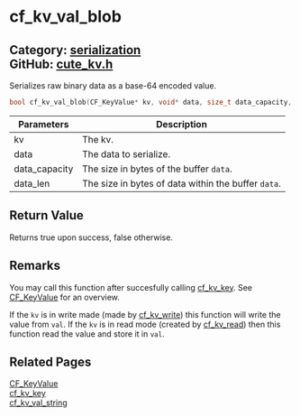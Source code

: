 [](../header.md ':include')

# cf_kv_val_blob

Category: [serialization](/api_reference?id=serialization)  
GitHub: [cute_kv.h](https://github.com/RandyGaul/cute_framework/blob/master/include/cute_kv.h)  
---

Serializes raw binary data as a base-64 encoded value.

```cpp
bool cf_kv_val_blob(CF_KeyValue* kv, void* data, size_t data_capacity, size_t* data_len);
```

Parameters | Description
--- | ---
kv | The kv.
data | The data to serialize.
data_capacity | The size in bytes of the buffer `data`.
data_len | The size in bytes of data within the buffer `data`.

## Return Value

Returns true upon success, false otherwise.

## Remarks

You may call this function after succesfully calling [cf_kv_key](/serialization/cf_kv_key.md). See [CF_KeyValue](/serialization/cf_keyvalue.md) for an overview.

If the `kv` is in write made (made by [cf_kv_write](/serialization/cf_kv_write.md)) this function will write the value from `val`. If the `kv` is in read mode
(created by [cf_kv_read](/serialization/cf_kv_read.md)) then this function read the value and store it in `val`.

## Related Pages

[CF_KeyValue](/serialization/cf_keyvalue.md)  
[cf_kv_key](/serialization/cf_kv_key.md)  
[cf_kv_val_string](/serialization/cf_kv_val_string.md)  
